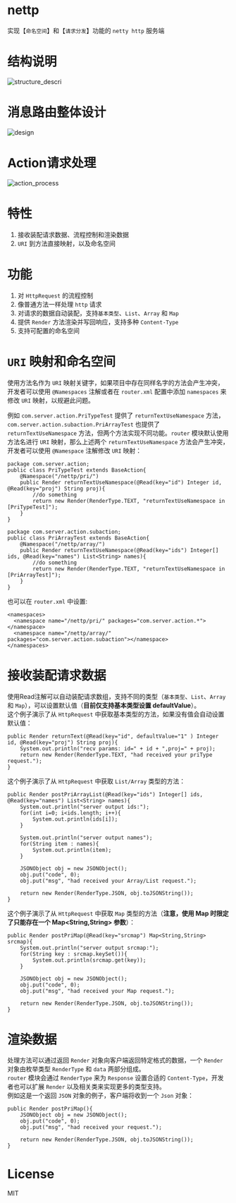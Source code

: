 # nettp
实现【`命名空间`】和【`请求分发`】功能的 `netty http` 服务端
  
  
# 结构说明
![structure_descri](https://github.com/cyfonly/res-repository/blob/master/pictures/nettp/structure_descri.png "structure_descri.png") 
  
  
# 消息路由整体设计  
![design](https://github.com/cyfonly/res-repository/blob/master/pictures/nettp/design.png "design.png")
  
  
# Action请求处理
![action_process](https://github.com/cyfonly/res-repository/blob/master/pictures/nettp/action_process.png "action_process.png")  

  
# 特性
1. 接收装配请求数据、流程控制和渲染数据
2. `URI` 到方法直接映射，以及命名空间

  
# 功能
1. 对 `HttpRequest` 的流程控制
2. 像普通方法一样处理 `http` 请求
3. 对请求的数据自动装配，支持`基本类型`、`List`、`Array` 和 `Map`
4. 提供 `Render` 方法渲染并写回响应，支持多种 `Content-Type`
5. 支持可配置的命名空间
  
  
# `URI` 映射和命名空间
使用方法名作为 `URI` 映射关键字，如果项目中存在同样名字的方法会产生冲突，开发者可以使用 `@Namespaces` 注解或者在 `router.xml` 配置中添加 `namespaces` 来修改 `URI` 映射，以规避此问题。  

例如 `com.server.action.PriTypeTest` 提供了 `returnTextUseNamespace` 方法，`com.server.action.subaction.PriArrayTest` 也提供了 `returnTextUseNamespace` 方法，但两个方法实现不同功能。`router` 模块默认使用方法名进行 `URI` 映射，那么上述两个 `returnTextUseNamespace` 方法会产生冲突，开发者可以使用 `@Namespace` 注解修改 `URI` 映射：  
```
package com.server.action;
public class PriTypeTest extends BaseAction{
  	@Namespace("/nettp/pri/")
  	public Render returnTextUseNamespace(@Read(key="id") Integer id, @Read(key="proj") String proj){
    	//do something
    	return new Render(RenderType.TEXT, "returnTextUseNamespace in [PriTypeTest]");
  	}
}
``` 
  
```
package com.server.action.subaction;
public class PriArrayTest extends BaseAction{
  	@Namespace("/nettp/array/")
	public Render returnTextUseNamespace(@Read(key="ids") Integer[] ids, @Read(key="names") List<String> names){
		//do something
		return new Render(RenderType.TEXT, "returnTextUseNamespace in [PriArrayTest]");
	}
}
```

也可以在 `router.xml` 中设置:
```
<namespaces>
  <namespace name="/nettp/pri/" packages="com.server.action.*"></namespace>
  <namespace name="/nettp/array/" packages="com.server.action.subaction"></namespace>
</namespaces>
```

# 接收装配请求数据
使用Read注解可以自动装配请求数组，支持不同的类型（`基本类型`、`List`、`Array`  和 `Map`），可以设置默认值（**目前仅支持基本类型设置 defaultValue**）。  
这个例子演示了从 `HttpRequest` 中获取基本类型的方法，如果没有值会自动设置默认值：
```
public Render returnText(@Read(key="id", defaultValue="1" ) Integer id, @Read(key="proj") String proj){
	System.out.println("recv params: id=" + id + ",proj=" + proj);
	return new Render(RenderType.TEXT, "had received your priType request.");
}
```  
这个例子演示了从 `HttpRequest` 中获取 `List/Array` 类型的方法：
```
public Render postPriArrayList(@Read(key="ids") Integer[] ids, @Read(key="names") List<String> names){
	System.out.println("server output ids:");
	for(int i=0; i<ids.length; i++){
		System.out.println(ids[i]);
	}
		
	System.out.println("server output names");
	for(String item : names){
		System.out.println(item);
	}
		
	JSONObject obj = new JSONObject();
	obj.put("code", 0);
	obj.put("msg", "had received your Array/List request.");
		
	return new Render(RenderType.JSON, obj.toJSONString());
}
```
这个例子演示了从 `HttpRequest` 中获取 `Map` 类型的方法（**注意，使用 Map 时限定了只能存在一个 Map<String,String> 参数**）：
```
public Render postPriMap(@Read(key="srcmap") Map<String,String> srcmap){
	System.out.println("server output srcmap:");
	for(String key : srcmap.keySet()){
		System.out.println(srcmap.get(key));
	}
		
	JSONObject obj = new JSONObject();
	obj.put("code", 0);
	obj.put("msg", "had received your Map request.");
		
	return new Render(RenderType.JSON, obj.toJSONString());
}
```  
  
# 渲染数据
处理方法可以通过返回 `Render` 对象向客户端返回特定格式的数据，一个 `Render` 对象由枚举类型 `RenderType` 和 `data` 两部分组成。  
`router` 模块会通过 `RenderType` 来为 `Response` 设置合适的 `Content-Type`，开发者也可以扩展 `Render` 以及相关类来实现更多的类型支持。  
例如这是一个返回 `JSON` 对象的例子，客户端将收到一个 `Json` 对象：
```
public Render postPriMap(){
	JSONObject obj = new JSONObject();
	obj.put("code", 0);
	obj.put("msg", "had received your request.");
	
	return new Render(RenderType.JSON, obj.toJSONString());
}
```  
  
# License
MIT  


